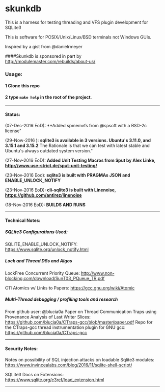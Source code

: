 # skunkdb

This is a harness for testing threading and VFS plugin development for SQLite3

This is software for POSIX/Unix/Linux/BSD terminals not Windows GUIs.

Inspired by a gist from @danielrmeyer

####Skunkdb is sponsored in part by http://modulemaster.com/rebuilds/about-us/

### Usage: 
#### 1 Clone this repo
#### 2 type `make help` in the root of the project.

-----

#### Status:
(07-Dec-2016 EoD): **Added spmemvfs from @spsoft with a BSD-2c license"

(29-Now-2016    ): **sqlite3 is available in 3 versions. Ubuntu's 3.11.0, and 3.15.1 and 3.15.2**
                   The Rationale is that we can test with latest stable and Ubuntu's always outdated system version."

(27-Nov-2016 EoD): **Added Unit Testing Macros from Sput by Alex Linke, http://www.use-strict.de/sput-unit-testing/**

(23-Nov-2016 Eod): **sqlite3 is built with PRAGMAs JSON and ENABLE_UNLOCK_NOTIFY**

(23-Nov-2016 EoD): **cli-sqlite3 is built with Linenoise, https://github.com/antirez/linenoise**

(18-Nov-2016 EoD): **BUILDS AND RUNS**

-----

#### Technical Notes:

##### SQLite3 Configurations Used:

SQLITE_ENABLE_UNLOCK_NOTIFY: https://www.sqlite.org/unlock_notify.html

##### Lock and Thread DSs and Algos

LockFree Concurrent Priority Queue: http://www.non-blocking.com/download/SunT03_PQueue_TR.pdf

C11 Atomics w/ Links to Papers: https://gcc.gnu.org/wiki/Atomic

##### Multi-Thread debugging / profiling tools and research

From github user: @blucia0a
Paper on Thread Communication Traps using Provenance Analysis of Last Writer Slices: https://github.com/blucia0a/CTraps-gcc/blob/master/paper.pdf
Repo for the CTraps-gcc thread instrumentation plugin for GNU gcc: https://github.com/blucia0a/CTraps-gcc

-----

#### Security Notes:

Notes on possibility of SQL injection attacks on loadable Sqlite3 modules: https://www.invincealabs.com/blog/2016/11/sqlite-shell-script/ 

SQLite3 Docs on Extensions: https://www.sqlite.org/c3ref/load_extension.html

-----

